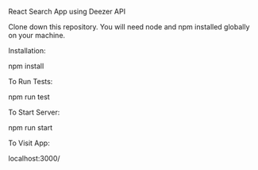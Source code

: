 
React Search App using Deezer API


Clone down this repository. You will need node and npm installed globally on your machine.

Installation:

npm install

To Run Tests:

npm run test

To Start Server:

npm run start

To Visit App:

localhost:3000/

